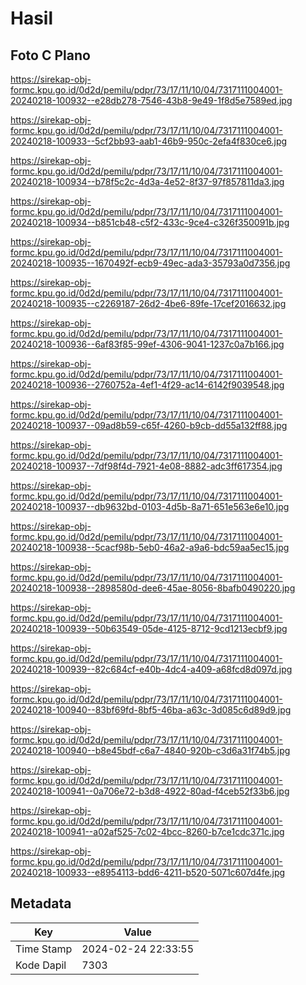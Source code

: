 # Hasil

## Foto C Plano

https://sirekap-obj-formc.kpu.go.id/0d2d/pemilu/pdpr/73/17/11/10/04/7317111004001-20240218-100932--e28db278-7546-43b8-9e49-1f8d5e7589ed.jpg

https://sirekap-obj-formc.kpu.go.id/0d2d/pemilu/pdpr/73/17/11/10/04/7317111004001-20240218-100933--5cf2bb93-aab1-46b9-950c-2efa4f830ce6.jpg

https://sirekap-obj-formc.kpu.go.id/0d2d/pemilu/pdpr/73/17/11/10/04/7317111004001-20240218-100934--b78f5c2c-4d3a-4e52-8f37-97f857811da3.jpg

https://sirekap-obj-formc.kpu.go.id/0d2d/pemilu/pdpr/73/17/11/10/04/7317111004001-20240218-100934--b851cb48-c5f2-433c-9ce4-c326f350091b.jpg

https://sirekap-obj-formc.kpu.go.id/0d2d/pemilu/pdpr/73/17/11/10/04/7317111004001-20240218-100935--1670492f-ecb9-49ec-ada3-35793a0d7356.jpg

https://sirekap-obj-formc.kpu.go.id/0d2d/pemilu/pdpr/73/17/11/10/04/7317111004001-20240218-100935--c2269187-26d2-4be6-89fe-17cef2016632.jpg

https://sirekap-obj-formc.kpu.go.id/0d2d/pemilu/pdpr/73/17/11/10/04/7317111004001-20240218-100936--6af83f85-99ef-4306-9041-1237c0a7b166.jpg

https://sirekap-obj-formc.kpu.go.id/0d2d/pemilu/pdpr/73/17/11/10/04/7317111004001-20240218-100936--2760752a-4ef1-4f29-ac14-6142f9039548.jpg

https://sirekap-obj-formc.kpu.go.id/0d2d/pemilu/pdpr/73/17/11/10/04/7317111004001-20240218-100937--09ad8b59-c65f-4260-b9cb-dd55a132ff88.jpg

https://sirekap-obj-formc.kpu.go.id/0d2d/pemilu/pdpr/73/17/11/10/04/7317111004001-20240218-100937--7df98f4d-7921-4e08-8882-adc3ff617354.jpg

https://sirekap-obj-formc.kpu.go.id/0d2d/pemilu/pdpr/73/17/11/10/04/7317111004001-20240218-100937--db9632bd-0103-4d5b-8a71-651e563e6e10.jpg

https://sirekap-obj-formc.kpu.go.id/0d2d/pemilu/pdpr/73/17/11/10/04/7317111004001-20240218-100938--5cacf98b-5eb0-46a2-a9a6-bdc59aa5ec15.jpg

https://sirekap-obj-formc.kpu.go.id/0d2d/pemilu/pdpr/73/17/11/10/04/7317111004001-20240218-100938--2898580d-dee6-45ae-8056-8bafb0490220.jpg

https://sirekap-obj-formc.kpu.go.id/0d2d/pemilu/pdpr/73/17/11/10/04/7317111004001-20240218-100939--50b63549-05de-4125-8712-9cd1213ecbf9.jpg

https://sirekap-obj-formc.kpu.go.id/0d2d/pemilu/pdpr/73/17/11/10/04/7317111004001-20240218-100939--82c684cf-e40b-4dc4-a409-a68fcd8d097d.jpg

https://sirekap-obj-formc.kpu.go.id/0d2d/pemilu/pdpr/73/17/11/10/04/7317111004001-20240218-100940--83bf69fd-8bf5-46ba-a63c-3d085c6d89d9.jpg

https://sirekap-obj-formc.kpu.go.id/0d2d/pemilu/pdpr/73/17/11/10/04/7317111004001-20240218-100940--b8e45bdf-c6a7-4840-920b-c3d6a31f74b5.jpg

https://sirekap-obj-formc.kpu.go.id/0d2d/pemilu/pdpr/73/17/11/10/04/7317111004001-20240218-100941--0a706e72-b3d8-4922-80ad-f4ceb52f33b6.jpg

https://sirekap-obj-formc.kpu.go.id/0d2d/pemilu/pdpr/73/17/11/10/04/7317111004001-20240218-100941--a02af525-7c02-4bcc-8260-b7ce1cdc371c.jpg

https://sirekap-obj-formc.kpu.go.id/0d2d/pemilu/pdpr/73/17/11/10/04/7317111004001-20240218-100933--e8954113-bdd6-4211-b520-5071c607d4fe.jpg


## Metadata

| Key        | Value               |
| ---------- | ------------------- |
| Time Stamp | 2024-02-24 22:33:55 |
| Kode Dapil | 7303                |



